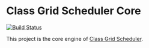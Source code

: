 # Class Grid Scheduler Core

[![Build Status](https://travis-ci.org/alexrochas/class_grid_scheduler_core.svg?branch=master)](https://travis-ci.org/alexrochas/class_grid_scheduler_core)

This project is the core engine of [Class Grid Scheduler](https://github.com/alexrochas/class_grid_scheduler).
